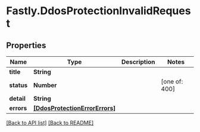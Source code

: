 # Fastly.DdosProtectionInvalidRequest

## Properties

Name | Type | Description | Notes
------------ | ------------- | ------------- | -------------
**title** | **String** |  | 
**status** | **Number** |  |  [one of: 400]
**detail** | **String** |  | 
**errors** | [**[DdosProtectionErrorErrors]**](DdosProtectionErrorErrors.md) |  | 


[[Back to API list]](../../README.md#endpoints) [[Back to README]](../../README.md)
